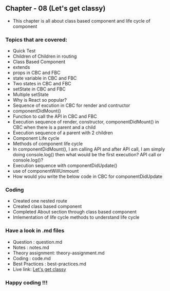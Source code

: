 ## Chapter - 08 (Let's get classy)

- This chapter is all about class based component and life cycle of component

### Topics that are covered:
- Quick Test 
- Children of Children in routing
- Class Based Component
- extends
- props in CBC and FBC
- state variable in CBC and FBC
- Two states in CBC and FBC
- setState in CBC and FBC
- Multiple setState
- Why is React so popular?
- Sequence of excution in CBC for render and contructor
- componentDidMount()
- Function to call the API in CBC and FBC
- Execution sequence of render, constructor, componentDidMount() in CBC when there is a parent and a child
- Execution sequence of a parent with 2 children
- Component Life cycle
- Methods of component life cycle
- In componentDidMount(), I am calling API and after API call, I am simply doing console.log() then what would be the first execution? API call or console.log()?
- Execution sequence with componentDidUpdate()
- use of componentWillUnmount
- How would you write the below code in CBC for componentDidUpdate

### Coding 
- Created one nested route
- Created class based component
- Completed About section through class based component
- Imlementation of life cycle methods to understand life cycle

### Have a look in .md files
- Question : question.md
- Notes : notes.md
- Theory assignment: theory-assignment.md
- Coding : code.md
- Best Practices : best-practices.md
- Live link: [Let's get classy](https://class-08-lets-get-classy.netlify.app/)

### Happy coding !!!



